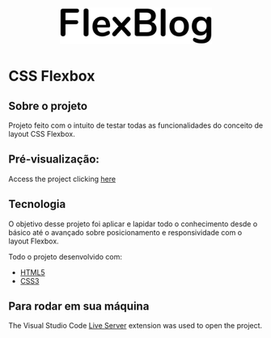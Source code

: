 <h1 align="center">
    <img alt="" title="FlexBlog" src="./img/FlexBlog.svg" width="300px" />
</h1>

# CSS Flexbox

## Sobre o projeto

Projeto feito com o intuito de testar todas as funcionalidades do conceito de layout CSS Flexbox.

## Pré-visualização:

Access the project clicking [here](https://luanrramos.github.io/flexblog/)

## Tecnologia

O objetivo desse projeto foi aplicar e lapidar todo o conhecimento desde o básico até o avançado sobre posicionamento e responsividade com o layout Flexbox.

Todo o projeto desenvolvido com:

- [HTML5](https://developer.mozilla.org/pt-BR/docs/Web/HTML)
- [CSS3](https://developer.mozilla.org/pt-BR/docs/Web/CSS)

## Para rodar em sua máquina

The Visual Studio Code [Live Server](https://marketplace.visualstudio.com/items?itemName=ritwickdey.LiveServer) extension was used to open the project.
